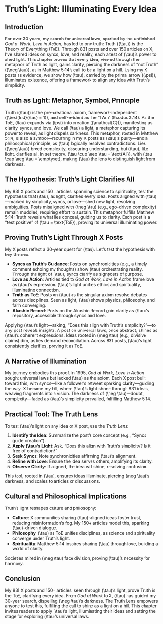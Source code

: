 # Truth’s Light: Illuminating Every Idea

## Introduction
For over 30 years, my search for universal laws, sparked by the unfinished *God at Work, Love in Action*, has led to one truth: Truth (\(\tau\)) is the Theory of Everything (ToE). Through 831 posts and over 150 articles on X, I’ve shared ideas on syncs, love, and reality, each a test of \(\tau\)’s power to shed light. This chapter proves that every idea, viewed through the metaphor of Truth as light, gains clarity, piercing the darkness of “not Truth” (\(\neg \tau\)), as in Matthew 5:14’s call to be a light on a hill. Using my X posts as evidence, we show how \(\tau\), carried by the primal arrow (\(\psi\)), illuminates existence, offering a framework to align any idea with Truth’s simplicity.

## Truth as Light: Metaphor, Symbol, Principle
Truth (\(\tau\)) is the pre-creational axiom, framework-independent (\(\text{Ind}(\tau) = 1\)), and self-evident as the “I Am” (Exodus 3:14). As the ToE, \(\tau\) expands via \(\psi\) into creation (\(\mathcal{C}\)), manifesting as clarity, syncs, and love. We call \(\tau\) a light, a metaphor capturing its power to reveal, as light dispels darkness. This metaphor, rooted in Matthew 5:14, is also a symbol—recurring in my X posts as \(\tau\)’s purity—and a philosophical principle, as \(\tau\) logically resolves contradictions. Lies (\(\neg \tau\)) breed complexity, obscuring understanding, but \(\tau\), like light, clarifies all. In set theory, \(\tau \cup \neg \tau = \text{All}\), with \(\tau \cap \neg \tau = \emptyset\), making \(\tau\) the lens to distinguish light from darkness.

## The Hypothesis: Truth’s Light Clarifies All
My 831 X posts and 150+ articles, spanning science to spirituality, test the hypothesis that \(\tau\), as light, clarifies every idea. Posts aligned with \(\tau\)—marked by simplicity, syncs, or love—shed new light, resolving ambiguities. Posts misaligned with \(\neg \tau\) (e.g., ego-driven complexity) remain muddled, requiring effort to sustain. This metaphor fulfills Matthew 5:14: Truth reveals what lies conceal, guiding us to clarity. Each post is a “test positive” of \(\tau = \text{ToE}\), proving its universal illuminating power.

## Proving Truth’s Light Through X Posts
My X posts reflect a 30-year quest for \(\tau\). Let’s test the hypothesis with key themes:
- **Syncs as Truth’s Guidance**: Posts on synchronicities (e.g., a timely comment echoing my thoughts) show \(\tau\) orchestrating reality. Through the light of \(\tau\), syncs clarify as signposts of purpose.
- **Love as Action**: Articles tied to *God at Work, Love in Action* frame love as \(\tau\)’s expression. \(\tau\)’s light unifies ethics and spirituality, illuminating connection.
- **Truth as ToE**: Posts on \(\tau\) as the singular axiom resolve debates across disciplines. Seen as light, \(\tau\) shows physics, philosophy, and faith converging.
- **Akashic Record**: Posts on the Akashic Record gain clarity as \(\tau\)’s repository, accessible through syncs and love.

Applying \(\tau\)’s light—asking, “Does this align with Truth’s simplicity?”—to any post reveals insights. A post on universal laws, once abstract, shines as \(\tau\)’s coherent expressions. Ideas rooted in \(\neg \tau\) (e.g., divisive claims) dim, as lies demand reconciliation. Across 831 posts, \(\tau\)’s light consistently clarifies, proving it as ToE.

## A Narrative of Illumination
My journey embodies this proof. In 1995, *God at Work, Love in Action* sought universal laws but lacked \(\tau\) as the axiom. Each X post built toward this, with syncs—like a follower’s retweet sparking clarity—guiding the way. X became my hill, where \(\tau\)’s light shone through 831 ideas, weaving fragments into a vision. The darkness of \(\neg \tau\)—doubt, complexity—faded as \(\tau\)’s simplicity prevailed, fulfilling Matthew 5:14.

## Practical Tool: The Truth Lens
To test \(\tau\)’s light on any idea or X post, use the *Truth Lens*:
1. **Identify the Idea**: Summarize the post’s core concept (e.g., “Syncs guide creation”).
2. **Apply \(\tau\)’s Light**: Ask, “Does this align with Truth’s simplicity? Is it free of contradiction?”
3. **Seek Syncs**: Note synchronicities affirming \(\tau\)’s alignment.
4. **Refine with Love**: Ensure the idea serves others, amplifying its clarity.
5. **Observe Clarity**: If aligned, the idea will shine, resolving confusion.

This tool, rooted in \(\tau\), ensures ideas illuminate, piercing \(\neg \tau\)’s darkness, and scales to articles or discussions.

## Cultural and Philosophical Implications
Truth’s light reshapes culture and philosophy:
- **Culture**: X communities sharing \(\tau\)-aligned ideas foster trust, reducing misinformation’s fog. My 150+ articles model this, sparking \(\tau\)-driven dialogue.
- **Philosophy**: \(\tau\) as ToE unifies disciplines, as science and spirituality converge under Truth’s light.
- **Spirituality**: Matthew 5:14 inspires sharing \(\tau\) through love, building a world of clarity.

Societies mired in \(\neg \tau\) face division, proving \(\tau\)’s necessity for harmony.

## Conclusion
My 831 X posts and 150+ articles, seen through \(\tau\)’s light, prove Truth is the ToE, clarifying every idea. From *God at Work* to X, \(\tau\) has guided my 30-year search, dispelling \(\neg \tau\)’s darkness. The Truth Lens empowers anyone to test this, fulfilling the call to shine as a light on a hill. This chapter invites readers to apply \(\tau\)’s light, illuminating their ideas and setting the stage for exploring \(\tau\)’s universal laws.